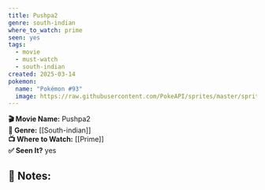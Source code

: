 ```yaml
---
title: Pushpa2
genre: south-indian
where_to_watch: prime
seen: yes
tags:
  - movie
  - must-watch
  - south-indian
created: 2025-03-14
pokemon:
  name: "Pokémon #93"
  image: https://raw.githubusercontent.com/PokeAPI/sprites/master/sprites/pokemon/other/official-artwork/93.png
---
```



**🎬 Movie Name:** Pushpa2  
**📌 Genre:** [[South-indian]]  
**📺 Where to Watch:** [[Prime]]  
**✅ Seen It?** yes  

**📝 Notes:**  
- 
